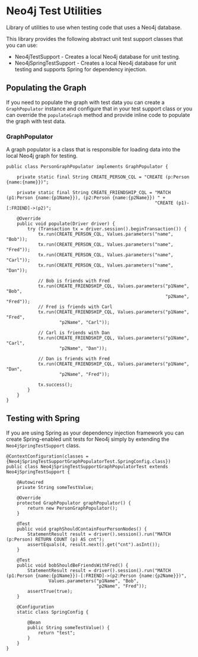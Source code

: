# Neo4j Test Utilities
Library of utilities to use when testing code that uses a Neo4j database.

This library provides the following abstract unit test support classes that you can use:

* Neo4jTestSupport - Creates a local Neo4j database for unit testing.
* Neo4jSpringTestSupport - Creates a local Neo4j database for unit testing and supports Spring for dependency injection.

## Populating the Graph
If you need to populate the graph with test data you can create a `GraphPopulator` instance and configure that in
your test support class or you can override the `populateGraph` method and provide inline code to populate the graph
with test data.

### GraphPopulator
A graph populator is a class that is responsible for loading data into the local Neo4j graph for testing.

    public class PersonGraphPopulator implements GraphPopulator {

        private static final String CREATE_PERSON_CQL = "CREATE (p:Person {name:{name}})";

        private static final String CREATE_FRIENDSHIP_CQL = "MATCH (p1:Person {name:{p1Name}}), (p2:Person {name:{p2Name}}) " +
                                                            "CREATE (p1)-[:FRIEND]->(p2)";

        @Override
        public void populate(Driver driver) {
            try (Transaction tx = driver.session().beginTransaction()) {
                tx.run(CREATE_PERSON_CQL, Values.parameters("name", "Bob"));
                tx.run(CREATE_PERSON_CQL, Values.parameters("name", "Fred"));
                tx.run(CREATE_PERSON_CQL, Values.parameters("name", "Carl"));
                tx.run(CREATE_PERSON_CQL, Values.parameters("name", "Dan"));

                // Bob is friends with Fred
                tx.run(CREATE_FRIENDSHIP_CQL, Values.parameters("p1Name", "Bob",
                                                                "p2Name", "Fred"));
                // Fred is friends with Carl
                tx.run(CREATE_FRIENDSHIP_CQL, Values.parameters("p1Name", "Fred",
                        "p2Name", "Carl"));

                // Carl is friends with Dan
                tx.run(CREATE_FRIENDSHIP_CQL, Values.parameters("p1Name", "Carl",
                        "p2Name", "Dan"));

                // Dan is friends with Fred
                tx.run(CREATE_FRIENDSHIP_CQL, Values.parameters("p1Name", "Dan",
                        "p2Name", "Fred"));

                tx.success();
            }
        }
    }

## Testing with Spring
If you are using Spring as your dependency injection framework you can create Spring-enabled unit tests for Neo4j
simply by extending the `Neo4jSpringTestSupport` class.

    @ContextConfiguration(classes = {Neo4jSpringTestSupportGraphPopulatorTest.SpringConfig.class})
    public class Neo4jSpringTestSupportGraphPopulatorTest extends Neo4jSpringTestSupport {
    
        @Autowired
        private String someTestValue;
    
        @Override
        protected GraphPopulator graphPopulator() {
            return new PersonGraphPopulator();
        }
    
        @Test
        public void graphShouldContainFourPersonNodes() {
            StatementResult result = driver().session().run("MATCH (p:Person) RETURN COUNT (p) AS cnt");
            assertEquals(4, result.next().get("cnt").asInt());
        }
    
        @Test
        public void bobShouldBeFriendsWithFred() {
            StatementResult result = driver().session().run("MATCH (p1:Person {name:{p1Name}})-[:FRIEND]->(p2:Person {name:{p2Name}})",
                    Values.parameters("p1Name", "Bob",
                                      "p2Name", "Fred"));
            assertTrue(true);
        }
    
        @Configuration
        static class SpringConfig {
    
            @Bean
            public String someTestValue() {
                return "test";
            }
        }
    }
